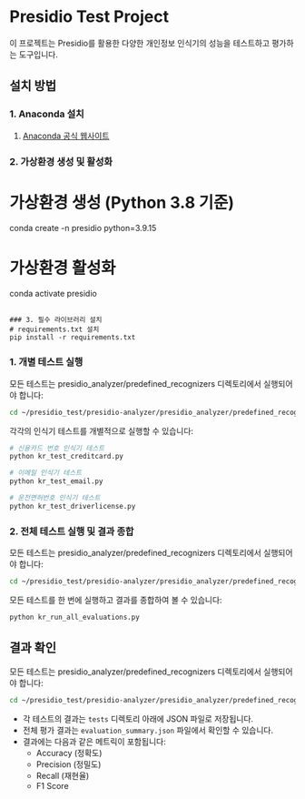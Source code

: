 # Presidio Test Project

이 프로젝트는 Presidio를 활용한 다양한 개인정보 인식기의 성능을 테스트하고 평가하는 도구입니다.

## 설치 방법
### 1. Anaconda 설치
1. [Anaconda 공식 웹사이트](https://www.anaconda.com/products/distribution)

### 2. 가상환경 생성 및 활성화

# 가상환경 생성 (Python 3.8 기준)
conda create -n presidio python=3.9.15

# 가상환경 활성화
conda activate presidio
```

### 3. 필수 라이브러리 설치
# requirements.txt 설치
pip install -r requirements.txt
```

### 1. 개별 테스트 실행
모든 테스트는 presidio_analyzer/predefined_recognizers 디렉토리에서 실행되어야 합니다:
```bash
cd ~/presidio_test/presidio-analyzer/presidio_analyzer/predefined_recognizers
```
각각의 인식기 테스트를 개별적으로 실행할 수 있습니다:
```bash
# 신용카드 번호 인식기 테스트
python kr_test_creditcard.py

# 이메일 인식기 테스트
python kr_test_email.py

# 운전면허번호 인식기 테스트
python kr_test_driverlicense.py
```

### 2. 전체 테스트 실행 및 결과 종합

모든 테스트는 presidio_analyzer/predefined_recognizers 디렉토리에서 실행되어야 합니다:
```bash
cd ~/presidio_test/presidio-analyzer/presidio_analyzer/predefined_recognizers
```
모든 테스트를 한 번에 실행하고 결과를 종합하여 볼 수 있습니다:
```bash
python kr_run_all_evaluations.py
```

## 결과 확인
모든 테스트는 presidio_analyzer/predefined_recognizers 디렉토리에서 실행되어야 합니다:
```bash
cd ~/presidio_test/presidio-analyzer/presidio_analyzer/predefined_recognizers
```
- 각 테스트의 결과는 `tests` 디렉토리 아래에 JSON 파일로 저장됩니다.
- 전체 평가 결과는 `evaluation_summary.json` 파일에서 확인할 수 있습니다.
- 결과에는 다음과 같은 메트릭이 포함됩니다:
  - Accuracy (정확도)
  - Precision (정밀도)
  - Recall (재현율)
  - F1 Score